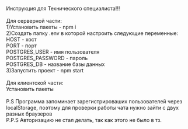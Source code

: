 Инструкция для Технического специалиста!!!
<br/>
<br/>
Для серверной части: <br/>
1)Установить пакеты - npm i<br/>
2)Создать папку .env в которой настроить следующие переменные: <br/>
HOST - хост<br/>
PORT - порт<br/>
POSTGRES_USER - имя пользователя<br/>
POSTGRES_PASSWORD - пароль<br/>
POSTGRES_DB - название базы данных<br/>
3)Запустить проект - npm start<br/>
<br/>
Для клиентской части:<br/>
Установить пакеты<br/>
<br/>
P.S Программа запоминает зарегистрироваших пользователей через localStorage, поэтому для проверки работы чата нужно зайти с двух разных браузеров<br/>
P.P.S Авторизацию не стал делать, так как этого не было в тз.


